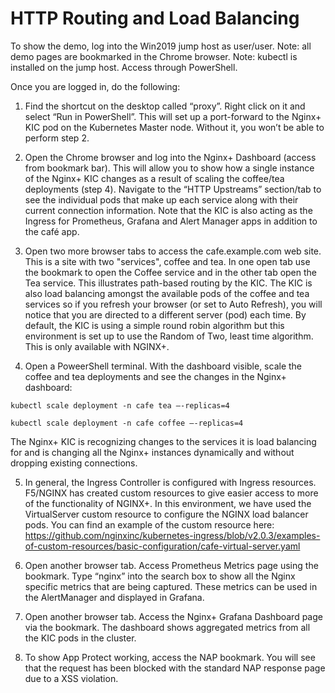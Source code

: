 # HTTP Routing and Load Balancing

To show the demo, log into the Win2019 jump host as user/user.
Note:  all demo pages are bookmarked in the Chrome browser.
Note:  kubectl is installed on the jump host.  Access through PowerShell.

Once you are logged in, do the following:

1. Find the shortcut on the desktop called “proxy”.  Right click on it and select “Run in PowerShell”.  This will set up a port-forward to the Nginx+ KIC pod on the Kubernetes Master node.  Without it, you won’t be able to perform step 2.

2. Open the Chrome browser and log into the Nginx+ Dashboard (access from bookmark bar).  This will allow you to show how a single instance of the Nginx+ KIC changes as a result of scaling the coffee/tea deployments (step 4).  Navigate to the “HTTP Upstreams” section/tab to see the individual pods that make up each service along with their current connection information.  Note that the KIC is also acting as the Ingress for Prometheus, Grafana and Alert Manager apps in addition to the café app.

3. Open two more browser tabs to access the cafe.example.com web site.  This is a site with two "services", coffee and tea.  In one open tab use the bookmark to open the Coffee service and in the other tab open the Tea service.  This illustrates path-based routing by the KIC.  The KIC is also load balancing amongst the available pods of the coffee and tea services so if you refresh your browser (or set to Auto Refresh), you will notice that you are directed to a different server (pod) each time.  By default, the KIC is using a simple round robin algorithm but this environment is set up to use the Random of Two, least time algorithm.  This is only available with NGINX+.

4. Open a PoweerShell terminal.  With the dashboard visible, scale the coffee and tea deployments and see the changes in the Nginx+ dashboard:

`kubectl scale deployment -n cafe tea –-replicas=4`

`kubectl scale deployment -n cafe coffee –-replicas=4`

The Nginx+ KIC is recognizing changes to the services it is load balancing for and is changing all the Nginx+ instances dynamically and without dropping existing connections.

5. In general, the Ingress Controller is configured with Ingress resources.  F5/NGINX has created custom resources to give easier access to more of the functionality of NGINX+.  In this environment, we have used the VirtualServer custom resource to configure the NGINX load balancer pods.  You can find an example of the custom resource here: https://github.com/nginxinc/kubernetes-ingress/blob/v2.0.3/examples-of-custom-resources/basic-configuration/cafe-virtual-server.yaml 

6. Open another browser tab.  Access Prometheus Metrics page using the bookmark.  Type “nginx” into the search box to show all the Nginx specific metrics that are being captured.  These metrics can be used in the AlertManager and displayed in Grafana.

7. Open another browser tab.  Access the Nginx+ Grafana Dashboard page via the bookmark.  The dashboard shows aggregated metrics from all the KIC pods in the cluster.

8. To show App Protect working, access the NAP bookmark.  You will see that the request has been blocked with the standard NAP response page due to a XSS violation.  